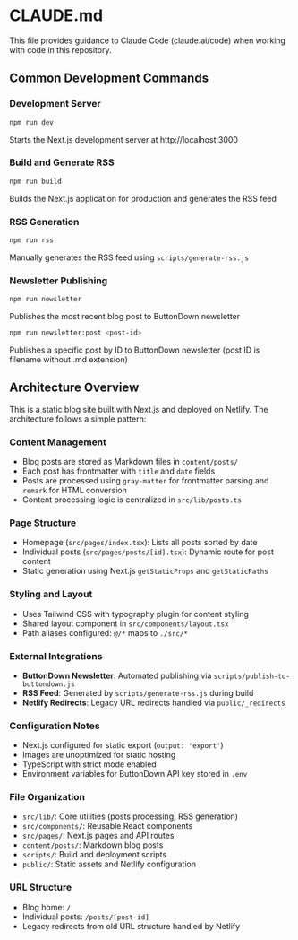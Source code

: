# CLAUDE.md

This file provides guidance to Claude Code (claude.ai/code) when working with code in this repository.

## Common Development Commands

### Development Server
```bash
npm run dev
```
Starts the Next.js development server at http://localhost:3000

### Build and Generate RSS
```bash
npm run build
```
Builds the Next.js application for production and generates the RSS feed

### RSS Generation
```bash
npm run rss
```
Manually generates the RSS feed using `scripts/generate-rss.js`

### Newsletter Publishing
```bash
npm run newsletter
```
Publishes the most recent blog post to ButtonDown newsletter

```bash
npm run newsletter:post <post-id>
```
Publishes a specific post by ID to ButtonDown newsletter (post ID is filename without .md extension)

## Architecture Overview

This is a static blog site built with Next.js and deployed on Netlify. The architecture follows a simple pattern:

### Content Management
- Blog posts are stored as Markdown files in `content/posts/`
- Each post has frontmatter with `title` and `date` fields
- Posts are processed using `gray-matter` for frontmatter parsing and `remark` for HTML conversion
- Content processing logic is centralized in `src/lib/posts.ts`

### Page Structure
- Homepage (`src/pages/index.tsx`): Lists all posts sorted by date
- Individual posts (`src/pages/posts/[id].tsx`): Dynamic route for post content
- Static generation using Next.js `getStaticProps` and `getStaticPaths`

### Styling and Layout
- Uses Tailwind CSS with typography plugin for content styling
- Shared layout component in `src/components/layout.tsx`
- Path aliases configured: `@/*` maps to `./src/*`

### External Integrations
- **ButtonDown Newsletter**: Automated publishing via `scripts/publish-to-buttondown.js`
- **RSS Feed**: Generated by `scripts/generate-rss.js` during build
- **Netlify Redirects**: Legacy URL redirects handled via `public/_redirects`

### Configuration Notes
- Next.js configured for static export (`output: 'export'`)
- Images are unoptimized for static hosting
- TypeScript with strict mode enabled
- Environment variables for ButtonDown API key stored in `.env`

### File Organization
- `src/lib/`: Core utilities (posts processing, RSS generation)
- `src/components/`: Reusable React components
- `src/pages/`: Next.js pages and API routes
- `content/posts/`: Markdown blog posts
- `scripts/`: Build and deployment scripts
- `public/`: Static assets and Netlify configuration

### URL Structure
- Blog home: `/`
- Individual posts: `/posts/[post-id]`
- Legacy redirects from old URL structure handled by Netlify
